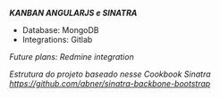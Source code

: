 ***KANBAN ANGULARJS e SINATRA***
- Database: MongoDB
- Integrations: Gitlab

_Future plans: Redmine integration_

_Estrutura do projeto baseado nesse Cookbook Sinatra
https://github.com/abner/sinatra-backbone-bootstrap_